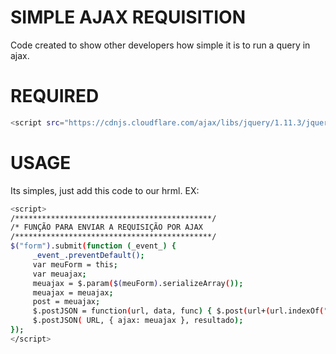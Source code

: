 # SIMPLE AJAX REQUISITION

Code created to show other developers how simple it is to run a query in ajax.

# REQUIRED

```bash
<script src="https://cdnjs.cloudflare.com/ajax/libs/jquery/1.11.3/jquery.min.js"></script>
```

# USAGE

Its simples, just add this code to our hrml.
EX:
```bash
<script>
/********************************************/
/* FUNÇÃO PARA ENVIAR A REQUISIÇÃO POR AJAX
/********************************************/
$("form").submit(function (_event_) {
     _event_.preventDefault();
     var meuForm = this;
     var meuajax;
     meuajax = $.param($(meuForm).serializeArray());
     meuajax = meuajax;
     post = meuajax;
     $.postJSON = function(url, data, func) { $.post(url+(url.indexOf("?") == -1 ? "?" : "&")+"callback=?", data, func, "json"); }
     $.postJSON( URL, { ajax: meuajax }, resultado);
});
</script>
``` 
